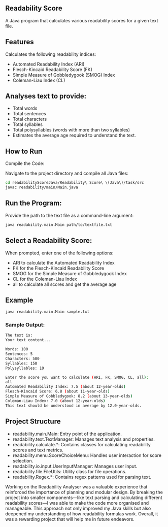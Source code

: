 ## Readability Score
A Java program that calculates various readability scores for a given text file.

## Features
Calculates the following readability indices:
- Automated Readability Index (ARI)
- Flesch-Kincaid Readability Score (FK)
- Simple Measure of Gobbledygook (SMOG) Index
- Coleman-Liau Index (CL)

## Analyses text to provide:
- Total words
- Total sentences
- Total characters
- Total syllables
- Total polysyllables (words with more than two syllables)
- Estimates the average age required to understand the text.

## How to Run
Compile the Code:

Navigate to the project directory and compile all Java files:

```bash
cd readabilityScoreJava/Readability\ Score\ \(Java\)/task/src 
javac readability/main/Main.java 
```

## Run the Program:
Provide the path to the text file as a command-line argument:

```bash
java readability.main.Main path/to/textfile.txt
```

## Select a Readability Score:

When prompted, enter one of the following options:

- ARI to calculate the Automated Readability Index
- FK for the Flesch-Kincaid Readability Score
- SMOG for the Simple Measure of Gobbledygook Index
- CL for the Coleman-Liau Index
- all to calculate all scores and get the average age

## Example
```bash
java readability.main.Main sample.txt
```

### Sample Output:

```bash
The text is:
Your text content...

Words: 100
Sentences: 5
Characters: 500
Syllables: 150
Polysyllables: 10

Enter the score you want to calculate (ARI, FK, SMOG, CL, all):
all
Automated Readability Index: 7.5 (about 12-year-olds)
Flesch-Kincaid Score: 6.8 (about 11-year-olds)
Simple Measure of Gobbledygook: 8.2 (about 13-year-olds)
Coleman-Liau Index: 7.0 (about 12-year-olds)
This text should be understood in average by 12.0-year-olds.
```

## Project Structure
- readability.main.Main: Entry point of the application.
- readability.text.TextManager: Manages text analysis and properties.
- readability.calculate.*: Contains classes for calculating readability scores and text metrics.
- readability.menu.ScoreChoiceMenu: Handles user interaction for score selection.
- readability.io.input.UserInputManager: Manages user input.
- readability.file.FileUtils: Utility class for file operations.
- readability.Regex.*: Contains regex patterns used for parsing text.



Working on the Readability Analyser was a valuable experience that reinforced the importance of planning and modular design. 
By breaking the project into smaller components—like text parsing and calculating different readability scores—I was able to make the code more organised and manageable. 
This approach not only improved my Java skills but also deepened my understanding of how readability formulas work. 
Overall, it was a rewarding project that will help me in future endeavors.







